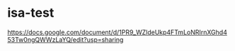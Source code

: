 # isa-test

https://docs.google.com/document/d/1PR9_WZldeUkp4FTmLoNRIrnXGhd453Tw0ngQWWzLaYQ/edit?usp=sharing
